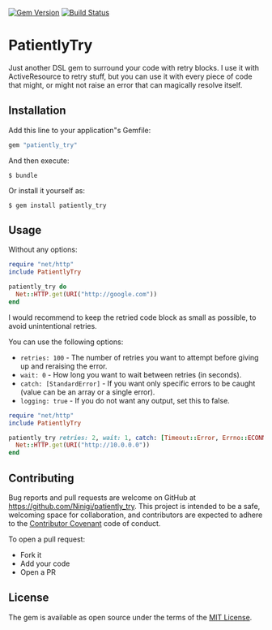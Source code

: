 [![Gem Version](https://badge.fury.io/rb/patiently_try.svg)](https://badge.fury.io/rb/patiently_try)
[![Build Status](https://travis-ci.org/Ninigi/patiently_try.svg?branch=master)](https://travis-ci.org/Ninigi/patiently_try)

# PatientlyTry

Just another DSL gem to surround your code with retry blocks. I use it with ActiveResource
to retry stuff, but you can use it with every piece of code that might, or might not raise
an error that can magically resolve itself.

## Installation

Add this line to your application"s Gemfile:

```ruby
gem "patiently_try"
```

And then execute:

    $ bundle

Or install it yourself as:

    $ gem install patiently_try

## Usage

Without any options:

```ruby
require "net/http"
include PatientlyTry

patiently_try do
  Net::HTTP.get(URI("http://google.com"))
end
```

I would recommend to keep the retried code block as small as possible, to avoid unintentional retries.

You can use the following options:

* `retries: 100` - The number of retries you want to attempt before giving up and reraising the error.
* `wait: 0` - How long you want to wait between retries (in seconds).
* `catch: [StandardError]` - If you want only specific errors to be caught (value can be an array or a single error).
* `logging: true` - If you do not want any output, set this to false.

```ruby
require "net/http"
include PatientlyTry

patiently_try retries: 2, wait: 1, catch: [Timeout::Error, Errno::ECONNREFUSED] do
  Net::HTTP.get(URI("http://10.0.0.0"))
end
```

## Contributing

Bug reports and pull requests are welcome on GitHub at https://github.com/Ninigi/patiently_try. This project is intended to be a safe, welcoming space for collaboration, and contributors are expected to adhere to the [Contributor Covenant](http://contributor-covenant.org) code of conduct.

To open a pull request:

* Fork it
* Add your code
* Open a PR


## License

The gem is available as open source under the terms of the [MIT License](http://opensource.org/licenses/MIT).
